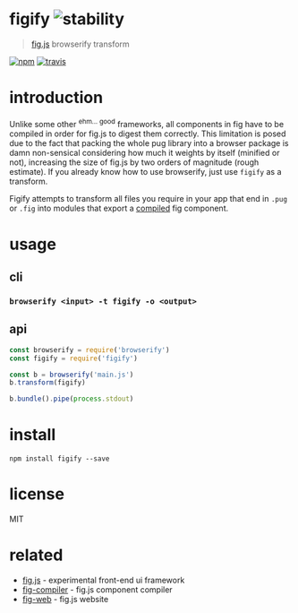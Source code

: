 # figify ![stability](https://img.shields.io/badge/stability-experimental-orange.svg)
> [fig.js](http://github.com/nikersify/fig) browserify transform

[![npm](https://img.shields.io/npm/v/figify.svg)](https://www.npmjs.com/package/figify)
[![travis](https://travis-ci.org/Nikersify/figify.svg?branch=master)](https://travis-ci.org/Nikersify/figify)

# introduction

Unlike some other <sup>ehm... good</sup> frameworks, all components in fig have to be compiled in order for fig.js to digest them correctly. This limitation is posed due to the fact that packing the whole pug library into a browser package is damn non-sensical considering how much it weights by itself (minified or not), increasing the size of fig.js by two orders of magnitude (rough estimate). If you already know how to use browserify, just use `figify` as a transform.

Figify attempts to transform all files you require in your app that end in `.pug` or `.fig` into modules that export a [compiled](https://github.com/nikersify/fig-compiler) fig component.

# usage

## cli

### `browserify <input> -t figify -o <output>`

## api
```js
const browserify = require('browserify')
const figify = require('figify')

const b = browserify('main.js')
b.transform(figify)

b.bundle().pipe(process.stdout)
```

# install

`npm install figify --save`

# license

MIT

# related

- [fig.js](https://github.com/nikersify/fig) - experimental front-end ui framework
- [fig-compiler](https://github.com/nikersify/fig-compiler) - fig.js component compiler
- [fig-web](https://github.com/nikersify/fig-web) - fig.js website
